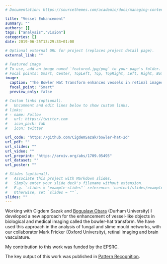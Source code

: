 ```yaml
---
# Documentation: https://sourcethemes.com/academic/docs/managing-content/

title: "Vessel Enhancement"
summary: ""
authors: []
tags: ["analysis","vision"]
categories: []
date: 2019-06-25T13:29:33+01:00

# Optional external URL for project (replaces project detail page).
external_link: ""

# Featured image
# To use, add an image named `featured.jpg/png` to your page's folder.
# Focal points: Smart, Center, TopLeft, Top, TopRight, Left, Right, BottomLeft, Bottom, BottomRight.
image:
  caption: "The Bowler Hat Transform enhances vessels in retinal images - this is an important first step in computer-aided diagnosis."
  focal_point: "Smart"
  preview_only: false

# Custom links (optional).
#   Uncomment and edit lines below to show custom links.
# links:
# - name: Follow
#   url: https://twitter.com
#   icon_pack: fab
#   icon: twitter

url_code: "https://github.com/CigdemSazak/bowler-hat-2d"
url_pdf: ""
url_slides: ""
url_video: ""
url_preprint: "https://arxiv.org/abs/1709.05495"
url_dataset: ""
url_poster: ""

# Slides (optional).
#   Associate this project with Markdown slides.
#   Simply enter your slide deck's filename without extension.
#   E.g. `slides = "example-slides"` references `content/slides/example-slides.md`.
#   Otherwise, set `slides = ""`.
slides: ""
---
```

Working with Cigdem Sazak and [Boguslaw Obara](https://community.dur.ac.uk/boguslaw.obara/) (Durham University) I developed a new approach for the enhancement of vessel-like objects in biological and medical imaging called the bowler-hat transform. We have used this approach in the analysis of fungal and slime mould networks, with our collaborator Mark Fricker (Oxford University), retinal imaging and brain vasculature.

My contribution to this work was funded by the EPSRC.

The key output of this work was published in <a href="https://doi.org/10.1016/j.patcog.2018.10.011" target="_blank">Pattern Recognition</a>.
